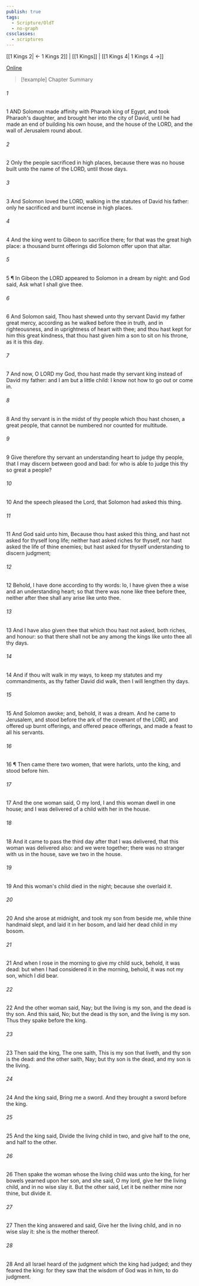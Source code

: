 ```yaml
---
publish: true
tags:
  - Scripture/OldT
  - no-graph
cssclasses:
  - scriptures
---
```

[[1 Kings 2| ← 1 Kings 2]] | [[1 Kings]] | [[1 Kings 4| 1 Kings 4 →]]

[Online](https://churchofjesuschrist.org/study/scriptures/ot/1-kgs/3?lang=eng)

>[!example] Chapter Summary
>
###### 1
1 AND Solomon made affinity with Pharaoh king of Egypt, and took Pharaoh's daughter, and brought her into the city of David, until he had made an end of building his own house, and the house of the LORD, and the wall of Jerusalem round about.
###### 2
2 Only the people sacrificed in high places, because there was no house built unto the name of the LORD, until those days.
###### 3
3 And Solomon loved the LORD, walking in the statutes of David his father: only he sacrificed and burnt incense in high places.
###### 4
4 And the king went to Gibeon to sacrifice there; for that was the great high place: a thousand burnt offerings did Solomon offer upon that altar.
###### 5
5 ¶ In Gibeon the LORD appeared to Solomon in a dream by night: and God said, Ask what I shall give thee.
###### 6
6 And Solomon said, Thou hast shewed unto thy servant David my father great mercy, according as he walked before thee in truth, and in righteousness, and in uprightness of heart with thee; and thou hast kept for him this great kindness, that thou hast given him a son to sit on his throne, as it is this day.
###### 7
7 And now, O LORD my God, thou hast made thy servant king instead of David my father: and I am but a little child: I know not how to go out or come in.
###### 8
8 And thy servant is in the midst of thy people which thou hast chosen, a great people, that cannot be numbered nor counted for multitude.
###### 9
9 Give therefore thy servant an understanding heart to judge thy people, that I may discern between good and bad: for who is able to judge this thy so great a people?
###### 10
10 And the speech pleased the Lord, that Solomon had asked this thing.
###### 11
11 And God said unto him, Because thou hast asked this thing, and hast not asked for thyself long life; neither hast asked riches for thyself, nor hast asked the life of thine enemies; but hast asked for thyself understanding to discern judgment;
###### 12
12 Behold, I have done according to thy words: lo, I have given thee a wise and an understanding heart; so that there was none like thee before thee, neither after thee shall any arise like unto thee.
###### 13
13 And I have also given thee that which thou hast not asked, both riches, and honour: so that there shall not be any among the kings like unto thee all thy days.
###### 14
14 And if thou wilt walk in my ways, to keep my statutes and my commandments, as thy father David did walk, then I will lengthen thy days.
###### 15
15 And Solomon awoke; and, behold, it was a dream.  And he came to Jerusalem, and stood before the ark of the covenant of the LORD, and offered up burnt offerings, and offered peace offerings, and made a feast to all his servants.
###### 16
16 ¶ Then came there two women, that were harlots, unto the king, and stood before him.
###### 17
17 And the one woman said, O my lord, I and this woman dwell in one house; and I was delivered of a child with her in the house.
###### 18
18 And it came to pass the third day after that I was delivered, that this woman was delivered also: and we were together; there was no stranger with us in the house, save we two in the house.
###### 19
19 And this woman's child died in the night; because she overlaid it.
###### 20
20 And she arose at midnight, and took my son from beside me, while thine handmaid slept, and laid it in her bosom, and laid her dead child in my bosom.
###### 21
21 And when I rose in the morning to give my child suck, behold, it was dead: but when I had considered it in the morning, behold, it was not my son, which I did bear.
###### 22
22 And the other woman said, Nay; but the living is my son, and the dead is thy son.  And this said, No; but the dead is thy son, and the living is my son.  Thus they spake before the king.
###### 23
23 Then said the king, The one saith, This is my son that liveth, and thy son is the dead: and the other saith, Nay; but thy son is the dead, and my son is the living.
###### 24
24 And the king said, Bring me a sword.  And they brought a sword before the king.
###### 25
25 And the king said, Divide the living child in two, and give half to the one, and half to the other.
###### 26
26 Then spake the woman whose the living child was unto the king, for her bowels yearned upon her son, and she said, O my lord, give her the living child, and in no wise slay it.  But the other said, Let it be neither mine nor thine, but divide it.
###### 27
27 Then the king answered and said, Give her the living child, and in no wise slay it: she is the mother thereof.
###### 28
28 And all Israel heard of the judgment which the king had judged; and they feared the king: for they saw that the wisdom of God was in him, to do judgment.



